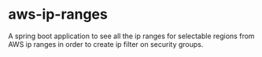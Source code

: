 # aws-ip-ranges
A spring boot application to see all the ip ranges for selectable regions from AWS ip ranges in order to create ip filter on security groups.
